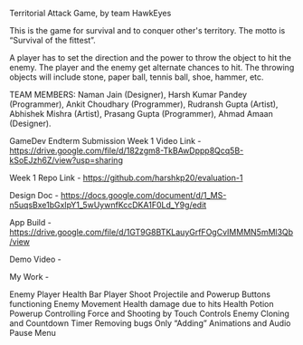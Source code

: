 Territorial Attack Game, by team HawkEyes

This is the game for survival and to conquer other's territory. The motto is “Survival of the fittest”.

 A player has to set the direction and the power to throw the object to hit the enemy. The player and the enemy get alternate chances to hit. The throwing objects will include stone, paper ball, tennis ball, shoe, hammer, etc.

TEAM MEMBERS:
Naman Jain (Designer),
Harsh Kumar Pandey (Programmer),
Ankit Choudhary (Programmer),
Rudransh Gupta (Artist),
Abhishek Mishra (Artist),
Prasang Gupta (Programmer),
Ahmad Amaan (Designer).

GameDev Endterm Submission
Week 1 Video Link - https://drive.google.com/file/d/182zgm8-TkBAwDppp8Qcq5B-kSoEJzh6Z/view?usp=sharing

Week 1 Repo Link - https://github.com/harshkp20/evaluation-1

Design Doc - https://docs.google.com/document/d/1_MS-n5uqsBxe1bGxIpY1_5wUywnfKccDKA1F0Ld_Y9g/edit

App Build - https://drive.google.com/file/d/1GT9G8BTKLauyGrfFOgCvIMMMN5mMl3Qb/view

Demo Video -

My Work - 

Enemy Player Health Bar
Player Shoot
Projectile and Powerup Buttons functioning
Enemy Movement
Health damage due to hits
Health Potion Powerup
Controlling Force and Shooting by Touch Controls
Enemy Cloning and Countdown Timer
Removing bugs 
Only “Adding” Animations and Audio
Pause Menu

